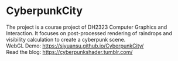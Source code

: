 # CyberpunkCity
The project is a course project of DH2323 Computer Graphics and Interaction. It focuses on post-processed rendering of raindrops and visibility calculation to create a cyberpunk scene.<br/>
WebGL Demo: https://siyuansu.github.io/CyberpunkCity/<br/>
Read the blog: https://cyberpunkshader.tumblr.com/
